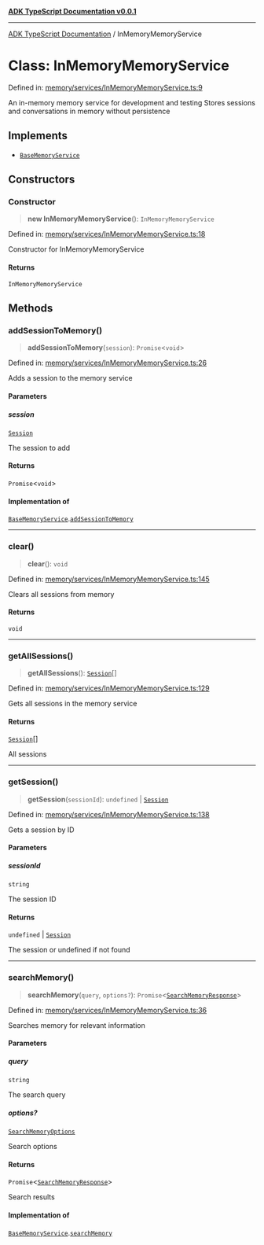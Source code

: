 [**ADK TypeScript Documentation v0.0.1**](../README.md)

***

[ADK TypeScript Documentation](../globals.md) / InMemoryMemoryService

# Class: InMemoryMemoryService

Defined in: [memory/services/InMemoryMemoryService.ts:9](https://github.com/pontus-devoteam/adk-typescript/blob/debe65286edf8e899c3500f5b5966544d2447b8d/src/memory/services/InMemoryMemoryService.ts#L9)

An in-memory memory service for development and testing
Stores sessions and conversations in memory without persistence

## Implements

- [`BaseMemoryService`](../interfaces/BaseMemoryService.md)

## Constructors

### Constructor

> **new InMemoryMemoryService**(): `InMemoryMemoryService`

Defined in: [memory/services/InMemoryMemoryService.ts:18](https://github.com/pontus-devoteam/adk-typescript/blob/debe65286edf8e899c3500f5b5966544d2447b8d/src/memory/services/InMemoryMemoryService.ts#L18)

Constructor for InMemoryMemoryService

#### Returns

`InMemoryMemoryService`

## Methods

### addSessionToMemory()

> **addSessionToMemory**(`session`): `Promise`\<`void`\>

Defined in: [memory/services/InMemoryMemoryService.ts:26](https://github.com/pontus-devoteam/adk-typescript/blob/debe65286edf8e899c3500f5b5966544d2447b8d/src/memory/services/InMemoryMemoryService.ts#L26)

Adds a session to the memory service

#### Parameters

##### session

[`Session`](../interfaces/Session.md)

The session to add

#### Returns

`Promise`\<`void`\>

#### Implementation of

[`BaseMemoryService`](../interfaces/BaseMemoryService.md).[`addSessionToMemory`](../interfaces/BaseMemoryService.md#addsessiontomemory)

***

### clear()

> **clear**(): `void`

Defined in: [memory/services/InMemoryMemoryService.ts:145](https://github.com/pontus-devoteam/adk-typescript/blob/debe65286edf8e899c3500f5b5966544d2447b8d/src/memory/services/InMemoryMemoryService.ts#L145)

Clears all sessions from memory

#### Returns

`void`

***

### getAllSessions()

> **getAllSessions**(): [`Session`](../interfaces/Session.md)[]

Defined in: [memory/services/InMemoryMemoryService.ts:129](https://github.com/pontus-devoteam/adk-typescript/blob/debe65286edf8e899c3500f5b5966544d2447b8d/src/memory/services/InMemoryMemoryService.ts#L129)

Gets all sessions in the memory service

#### Returns

[`Session`](../interfaces/Session.md)[]

All sessions

***

### getSession()

> **getSession**(`sessionId`): `undefined` \| [`Session`](../interfaces/Session.md)

Defined in: [memory/services/InMemoryMemoryService.ts:138](https://github.com/pontus-devoteam/adk-typescript/blob/debe65286edf8e899c3500f5b5966544d2447b8d/src/memory/services/InMemoryMemoryService.ts#L138)

Gets a session by ID

#### Parameters

##### sessionId

`string`

The session ID

#### Returns

`undefined` \| [`Session`](../interfaces/Session.md)

The session or undefined if not found

***

### searchMemory()

> **searchMemory**(`query`, `options?`): `Promise`\<[`SearchMemoryResponse`](../interfaces/SearchMemoryResponse.md)\>

Defined in: [memory/services/InMemoryMemoryService.ts:36](https://github.com/pontus-devoteam/adk-typescript/blob/debe65286edf8e899c3500f5b5966544d2447b8d/src/memory/services/InMemoryMemoryService.ts#L36)

Searches memory for relevant information

#### Parameters

##### query

`string`

The search query

##### options?

[`SearchMemoryOptions`](../interfaces/SearchMemoryOptions.md)

Search options

#### Returns

`Promise`\<[`SearchMemoryResponse`](../interfaces/SearchMemoryResponse.md)\>

Search results

#### Implementation of

[`BaseMemoryService`](../interfaces/BaseMemoryService.md).[`searchMemory`](../interfaces/BaseMemoryService.md#searchmemory)
